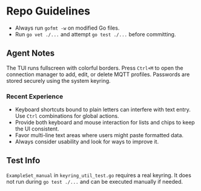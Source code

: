 # Repo Guidelines

- Always run `gofmt -w` on modified Go files.
- Run `go vet ./...` and attempt `go test ./...` before committing.

## Agent Notes
The TUI runs fullscreen with colorful borders. Press `Ctrl+M` to open the connection manager to add, edit, or delete MQTT profiles. Passwords are stored securely using the system keyring.

### Recent Experience
- Keyboard shortcuts bound to plain letters can interfere with text entry. Use `Ctrl` combinations for global actions.
- Provide both keyboard and mouse interaction for lists and chips to keep the UI consistent.
- Favor multi-line text areas where users might paste formatted data.
- Always consider usability and look for ways to improve it.

## Test Info
`ExampleSet_manual` in `keyring_util_test.go` requires a real keyring. It does not run during `go test ./...` and can be executed manually if needed.
